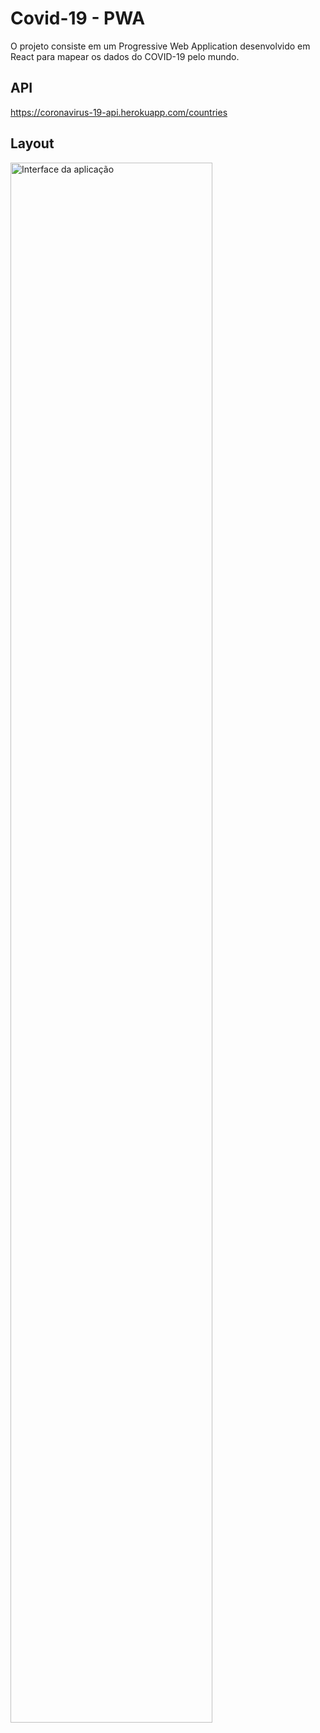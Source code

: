 # Covid-19 - PWA

O projeto consiste em um Progressive Web Application desenvolvido em React para mapear os dados do COVID-19 pelo mundo.

## API

https://coronavirus-19-api.herokuapp.com/countries

## Layout

<p align="left">
  <img alt="Interface da aplicação" src="./github/image.gif" width="80%" height="auto">
</p>
